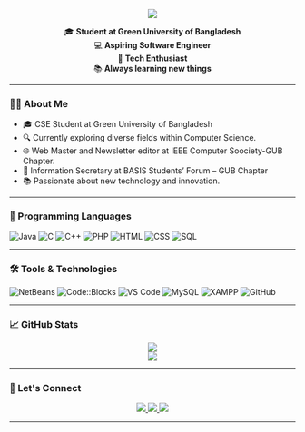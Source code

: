 <p align="center">
  <img src="https://readme-typing-svg.herokuapp.com?font=Pacifico&size=38&duration=3000&pause=500&color=FF6F61&center=true&vCenter=true&width=600&lines=👋+Hi%2C+I'm+Taufiq+Zahan+Tushar" />
</p>

<p align="center">
  🎓 <b>Student at Green University of Bangladesh</b><br />
  💻 <b>Aspiring Software Engineer</b><br />
  🚀 <b>Tech Enthusiast</b><br />
  📚 <b>Always learning new things</b>
</p>



---

### 🧑‍💻 About Me
- 🎓 CSE Student at Green University of Bangladesh
- 🔍 Currently exploring diverse fields within Computer Science.
- 🌐 Web Master and Newsletter editor at IEEE Computer Soociety-GUB Chapter. 
- 💼 Information Secretary at BASIS Students’ Forum – GUB Chapter   
- 📚 Passionate about new technology and innovation.  

---

### 🧪 Programming Languages
![Java](https://img.shields.io/badge/-Java-007396?style=flat&logo=java)
![C](https://img.shields.io/badge/-C-00599C?style=flat&logo=c)
![C++](https://img.shields.io/badge/-C++-00599C?style=flat&logo=c%2B%2B)
![PHP](https://img.shields.io/badge/-PHP-777BB4?style=flat&logo=php)
![HTML](https://img.shields.io/badge/-HTML5-E34F26?style=flat&logo=html5)
![CSS](https://img.shields.io/badge/-CSS3-1572B6?style=flat&logo=css3)
![SQL](https://img.shields.io/badge/-SQL-4479A1?style=flat&logo=mysql)

---

### 🛠️ Tools & Technologies
![NetBeans](https://img.shields.io/badge/-NetBeans-1B6AC6?style=flat&logo=apachenetbeanside)
![Code::Blocks](https://img.shields.io/badge/-Code::Blocks-000000?style=flat&logo=codeblocks)
![VS Code](https://img.shields.io/badge/-VS%20Code-007ACC?style=flat&logo=visual-studio-code)
![MySQL](https://img.shields.io/badge/-MySQL-4479A1?style=flat&logo=mysql)
![XAMPP](https://img.shields.io/badge/-XAMPP-FB7A24?style=flat&logo=xampp)
![GitHub](https://img.shields.io/badge/-GitHub-181717?style=flat&logo=github)

---

### 📈 GitHub Stats
<p align="center">
  <img src="https://github-readme-stats.vercel.app/api?username=ToufiqTushar&show_icons=true&theme=tokyonight" />
  <br />
  <img src="https://github-readme-stats.vercel.app/api/top-langs/?username=ToufiqTushar&layout=compact&theme=tokyonight" />
</p>

---

<h3>🤝 Let's Connect</h3>

<p align="center">
  <a href="https://linkedin.com/in/YOUR-LINK">
    <img src="https://img.shields.io/badge/LinkedIn-blue?style=flat&logo=linkedin" />
  </a>
  <a href="https://facebook.com/YOUR-LINK">
    <img src="https://img.shields.io/badge/Facebook-1877F2?style=flat&logo=facebook&logoColor=white" />
  </a>
  <a href="mailto:YOUR_EMAIL@gmail.com">
    <img src="https://img.shields.io/badge/Gmail-D14836?style=flat&logo=gmail&logoColor=white" />
  </a>
</p>


---
